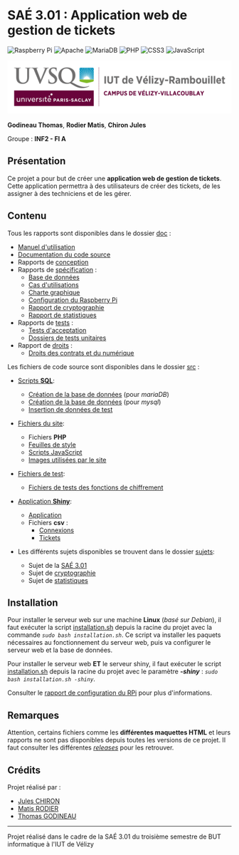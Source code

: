 # SAÉ 3.01 : Application web de gestion de tickets

![Raspberry Pi](https://img.shields.io/badge/-RaspberryPi-C51A4A?style=for-the-badge&logo=Raspberry-Pi)
![Apache](https://img.shields.io/badge/apache-%23D42029.svg?style=for-the-badge&logo=apache&logoColor=white)
![MariaDB](https://img.shields.io/badge/MariaDB-003545?style=for-the-badge&logo=mariadb&logoColor=white)
![PHP](https://img.shields.io/badge/php-%23777BB4.svg?style=for-the-badge&logo=php&logoColor=white)
![CSS3](https://img.shields.io/badge/css3-%231572B6.svg?style=for-the-badge&logo=css3&logoColor=white)
![JavaScript](https://img.shields.io/badge/javascript-%23323330.svg?style=for-the-badge&logo=javascript&logoColor=%23F7DF1E)

![logo_uvsq](doc/annexes/logo_uvsq.png)

**Godineau Thomas**, **Rodier Matis**, **Chiron Jules**

Groupe : **INF2 - FI A**

## Présentation

Ce projet a pour but de créer une **application web de gestion de tickets**. Cette application permettra à des utilisateurs de créer des tickets, de les assigner à des techniciens et de les gérer.

## Contenu

Tous les rapports sont disponibles dans le dossier [doc](doc/) :

- [Manuel d'utilisation](doc/manuel_utilisateur.pdf)
- [Documentation du code source](doc/phpDoc/)
- Rapports de [conception](doc/Conception/)
- Rapports de [spécification](doc/Specification/) :
  - [Base de données](doc/Specification/base_de_donnees.md)
  - [Cas d'utilisations](doc/Specification/cas_d_utilisations.md)
  - [Charte graphique](doc/Specification/charte_graphique.md)
  - [Configuration du Raspberry Pi](doc/Specification/config_rpi.md)
  - [Rapport de cryptographie](doc/Specification/cryptographie.pdf)
  - [Rapport de statistiques](doc/Specification/statistiques.pdf)
- Rapports de [tests](doc/Tests/) :
  - [Tests d'acceptation](doc/Tests/test_acceptation.md)
  - [Dossiers de tests unitaires](doc/Tests/Dossiers_tests/)
- Rapport de [droits](doc/Droit/) :
  - [Droits des contrats et du numérique](doc/Droit/rapport_droit.pdf)

Les fichiers de code source sont disponibles dans le dossier [src](src/) :

- [Scripts **SQL**](src/db/):
  - [Création de la base de données](src/db/creation_mariadb.sql) (pour *mariaDB*)
  - [Création de la base de données](src/db/creation_mysql.sql) (pour *mysql*)
  - [Insertion de données de test](src/db/insert.sql)
- [Fichiers du site](src/pages/):
  - Fichiers **PHP**
  - [Feuilles de style](src/pages/style/)
  - [Scripts JavaScript](src/pages/scripts/)
  - [Images utilisées par le site](src/pages/resources/)
- [Fichiers de test](src/tests/):
  - [Fichiers de tests des fonctions de chiffrement](src/tests/CypherTest/)
- [Application **Shiny**](src/stats):
  - [Application](src/stats/app.R)
  - Fichiers **csv** :
    - [Connexions](src/stats/connexions.csv)
    - [Tickets](src/stats/tickets.csv)

- Les différents sujets disponibles se trouvent dans le dossier [sujets](sujets/):
  - Sujet de la [SAÉ 3.01](sujets/sujet_sae.pdf)
  - Sujet de [cryptographie](sujets/sujet_crypto.pdf)
  - Sujet de [statistiques](sujets/sujet_stats.pdf)

## Installation

Pour installer le serveur web sur une machine **Linux** (*basé sur *Debian**), il faut exécuter la script [installation.sh](installation.sh) depuis la racine du projet avec la commande *`sudo bash installation.sh`*. Ce script va installer les paquets nécessaires au fonctionnement du serveur web, puis va configurer le serveur web et la base de données.

Pour installer le serveur web **ET** le serveur shiny, il faut exécuter le script [installation.sh](installation.sh) depuis la racine du projet avec le paramètre ***-shiny*** : *`sudo bash installation.sh -shiny`*.

Consulter le [rapport de configuration du RPi](doc/Specification/config_rpi.md) pour plus d'informations.

## Remarques

Attention, certains fichiers comme les **différentes maquettes HTML** et leurs rapports ne sont pas disponibles depuis toutes les versions de ce projet. Il faut consulter les différentes [*releases*](https://github.com/Boucanier/Sae_3.01_Ticketing_Web_App/releases) pour les retrouver.

## Crédits

Projet réalisé par :

- [Jules CHIRON](https://github.com/Boucanier)
- [Matis RODIER](https://github.com/matisrod)
- [Thomas GODINEAU](https://github.com/ThomasGODINEAU)

---

Projet réalisé dans le cadre de la SAÉ 3.01 du troisième semestre de BUT informatique à l'IUT de Vélizy

